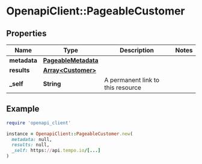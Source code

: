 # OpenapiClient::PageableCustomer

## Properties

| Name | Type | Description | Notes |
| ---- | ---- | ----------- | ----- |
| **metadata** | [**PageableMetadata**](PageableMetadata.md) |  |  |
| **results** | [**Array&lt;Customer&gt;**](Customer.md) |  |  |
| **_self** | **String** | A permanent link to this resource |  |

## Example

```ruby
require 'openapi_client'

instance = OpenapiClient::PageableCustomer.new(
  metadata: null,
  results: null,
  _self: https://api.tempo.io/[...]
)
```

